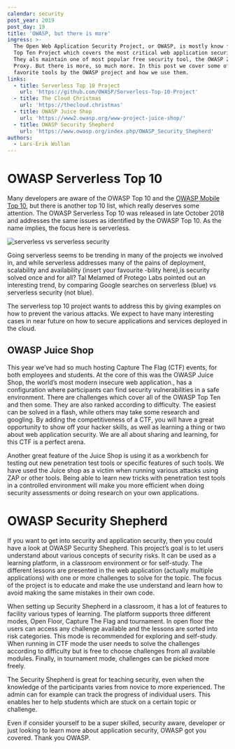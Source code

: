 ```yaml
---
calendar: security
post_year: 2019
post_day: 19
title: 'OWASP, but there is more'
ingress: >-
  The Open Web Application Security Project, or OWASP, is mostly know for it's
  Top Ten Project which covers the most critical web application security risks.
  They als maintain one of most popular free security tool, the OWASP Zed Attack
  Proxy. But there is more, so much more. In this post we cover some of our
  favorite tools by the OWASP project and how we use them.
links:
  - title: Serverless Top 10 Project
    url: 'https://github.com/OWASP/Serverless-Top-10-Project'
  - title: The Cloud Christmas
    url: 'https://thecloud.christmas'
  - title: OWASP Juice Shop
    url: 'https://www2.owasp.org/www-project-juice-shop/'
  - title: OWASP Security Shepherd
    url: 'https://www.owasp.org/index.php/OWASP_Security_Shepherd'
authors:
  - Lars-Erik Wollan
---
```

# OWASP Serverless Top 10

Many developers are aware of the OWASP Top 10 and the [OWASP Mobile Top 10](https://security.christmas/2019/7/), but there is another top 10 list, which really deserves some attention. The OWASP Serverless Top 10 was released in late October 2018 and addresses the same issues as identified by the OWASP Top 10. As the name implies, the focus here is serverless.

![](/assets/serverless-vs-serverless-security.png "serverless vs serverless security")

Going serverless seems to be trending in many of the projects we involved in, and while serverless addresses many of the pains of deployment, scalability and availability (insert your favourite -bility here),is security solved once and for all? Tal Melamed of Protego Labs pointed out an interesting trend, by comparing Google searches on serverless (blue) vs serverless security (not blue).

The serverless top 10 project wants to address this by giving examples on how to prevent the various attacks. We expect to have many interesting cases in near future on how to secure applications and services deployed in the cloud.

## OWASP Juice Shop
This year we’ve had so much hosting Capture The Flag (CTF) events, for both employees and students. At the core of this was the OWASP Juice Shop, the world’s most modern insecure web application., has a configuration where participants can find security vulnerabilities in a safe environment. There are challenges which cover all of the OWASP Top Ten and then some. They are also ranked according to difficulty. The easiest can be solved in a flash, while others may take some research and googling. By adding the competitiveness of a CTF, you will have a great opportunity to show off your hacker skills, as well as learning a thing or two about web application security. We are all about sharing and learning, for this CTF is a perfect arena.

Another great feature of the Juice Shop is using it as a workbench for testing out new penetration test tools or specific features of such tools. We have used the Juice shop as a victim when running various attacks using ZAP or other tools. Being able to learn new tricks with penetration test tools in a controlled environment will make you more efficient when doing security assessments or doing research on your own applications.

# OWASP Security Shepherd
If you want to get into security and application security, then you could have a look at OWASP Security Shepherd. This project’s goal is to let users understand about various concepts of security risks. It can be used as a learning platform, in a classroom environment or for self-study. The different lessons are presented in the web application (actually multiple applications) with one or more challenges to solve for the topic. The focus of the project is to educate and make the use understand and learn how to avoid making the same mistakes in their own code.

When setting up Security Shepherd in a classroom, it has a lot of features to facility various types of learning. The platform supports three different modes, Open Floor, Capture The Flag and tournament. In open floor the users can access any challenge available and the lessons are sorted into risk categories. This mode is recommended for exploring and self-study. When running in CTF mode the user needs to solve the challenges according to difficulty but is free to choose challenges from all available modules. Finally, in tournament mode, challenges can be picked more freely.

The Security Shepherd is great for teaching security, even when the knowledge of the participants varies from novice to more experienced. The admin can for example can track the progress of individual users. This enables her to help students which are stuck on a certain topic or challenge.

Even if consider yourself to be a super skilled, security aware, developer or just looking to learn more about application security, OWASP got you covered. Thank you OWASP.
